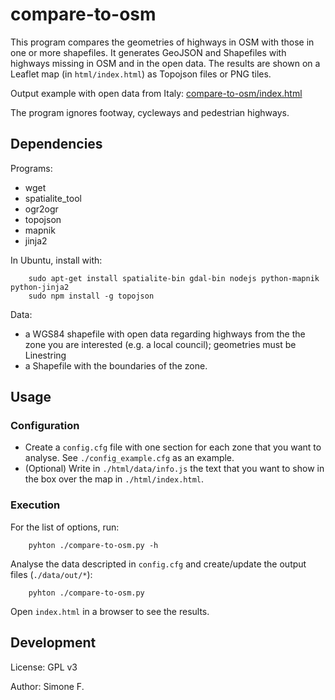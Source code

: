# compare-to-osm

This program compares the geometries of highways in OSM with those in one or more shapefiles. It generates GeoJSON and Shapefiles with highways missing in OSM and in the open data. The results are shown on a Leaflet map (in `html/index.html`) as Topojson files or PNG tiles.

Output example with open data from Italy: [compare-to-osm/index.html
](https://dl.dropboxusercontent.com/u/41550819/OSM/compare-to-osm/index.html)

The program ignores footway, cycleways and pedestrian highways.

## Dependencies
Programs:

* wget
* spatialite_tool
* ogr2ogr
* topojson
* mapnik
* jinja2

In Ubuntu, install with:

        sudo apt-get install spatialite-bin gdal-bin nodejs python-mapnik python-jinja2
        sudo npm install -g topojson
        
Data:

* a WGS84 shapefile with open data regarding highways from the the zone you are interested (e.g. a local council); geometries must be Linestring
* a Shapefile with the boundaries of the zone.

## Usage
### Configuration
* Create a `config.cfg` file with one section for each zone that you want to analyse. See `./config_example.cfg` as an example.
* (Optional) Write in `./html/data/info.js` the text that you want to show in the box over the map in `./html/index.html`.

### Execution
For the list of options, run:

        pyhton ./compare-to-osm.py -h
        
Analyse the data descripted in `config.cfg` and create/update the output files (`./data/out/*`):

        pyhton ./compare-to-osm.py
        
Open `index.html` in a browser to see the results.

## Development
License: GPL v3

Author: Simone F.